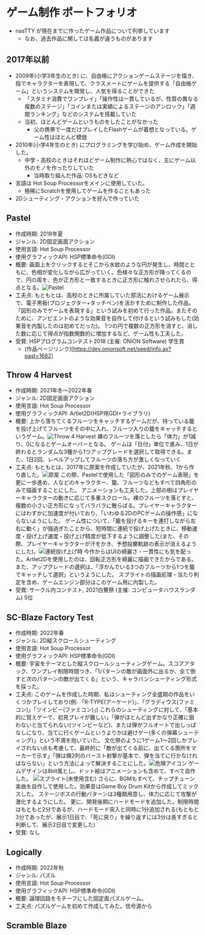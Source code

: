 # ゲーム制作 ポートフォリオ
* nasTTY が現在までに作ったゲーム作品について列挙しています
  * なお、過去作品に関しては名義が違うものがあります

## 2017年以前
* 2009年(小学3年生のとき) に、自由帳にアクションゲームステージを描き、指でキャラクターを表現して、クラスメートにゲームを提供する「自由帳ゲーム」というシステムを開発し、人気を得ることができた
  - 「スタミナ消費でワンプレイ」「操作性は一貫しているが、性質の異なる複数のステージ」「コインまたは実績によるステージのアンロック」「週間ランキング」などのシステムを搭載していた
  - 当初、ほとんどゲームというものをしたことがなかった
    - 父の携帯で一度だけプレイしたFlashゲームが着想となっている。ゲーム性はほとんど模倣
* 2010年(小学4年生のとき) にプログラミングを学び始め、ゲーム作成を開始した。
  - 中学・高校のときはそれほどゲーム制作に熱心ではなく、主にゲーム以外のモノを作ったりしていた
    - 当時取り組んだ作品: OSもどきなど
* 言語は Hot Soup Processorをメインに使用していた。
  - 極稀にScratchを使用してゲームを作ることもあった
* 2Dシューティング・アクションを好んで作っていた

## Pastel
* 作成時期: 2018年夏
* ジャンル: 2D固定画面アクション
* 使用言語: Hot Soup Processor
* 使用グラフィックAPI: HSP標準命令(GDI)
* 概要: 画面上をクリックするとそこから水紋のような円が発生し、時間とともに、色相が変化しながら広がっていく。色様々な正方形が降ってくるので、円の周を、色が正方形と一致するときに正方形に触れさせられたら、得点となる。![Pastel](pastel.png "Pastel")
* 工夫点: もともとは、高校のときに所属していた部活におけるゲーム展示で、電子黒板(プロジェクター+タッチペン)を活かすために制作した作品。
  「図形のみでゲームを表現する」という試みを初めて行った作品。またそのために、アンビエントのような効果音を自作して付けるという試みもした(効果音を内製したのは初めてだった)。
  1つの円で複数の正方形を消すと、消した数に応じて得点が指数関数的に増加するなど、ゲーム性も工夫した。
* 受賞: HSPプログラムコンテスト2018 (主催: ONION Software) 学生賞
  - (作品ページリンク)[https://dev.onionsoft.net/seed/info.ax?past=1682]

## Throw 4 Harvest
* 作成時期: 2021年冬～2022年春
* ジャンル: 2D固定画面アクション
* 使用言語: Hot Soup Processor
* 使用グラフィックAPI: Artlet2D(HSP用GDI+ライブラリ)
* 概要: 上から落ちてくるフルーツをキャッチするゲームだが、持っている籠を投げ上げてフルーツをその中に入れ、フルーツ入りの籠をキャッチするというゲーム。![Throw 4 Harvest](throw4harvest.png "Throw 4 harvest")
  裸のフルーツを落としたら「体力」が1減り、0になるとゲームオーバーとなる。
  ゲームは「日付」単位で進み、1日が終わるとランダムな3種から1つアップグレードを選択して取得できる。また、1日2回、レベルアップしてフルーツの落ち方が激しくなっていく
* 工夫点: もともとは、2017年に原案を作成していたが、2021年秋、1から作り直した。![原案](throwbasket.png "原案")
  この際、Pastelで使用した「図形のみでのゲーム表現」を更に一歩進め、人などのキャラクター、籠、フルーツなどもすべて四角形のみで描画することにした。
   アニメーションも工夫した。上部の樹はプレイヤーキャラクターの動きに応じて多重スクロール。裸のフルーツを落とすと、複数の小さい正方形になってバラバラに散らばる。プレイヤーキャラクターにはわずかに加速度が付いており、「いわゆる2DのPCゲームの操作感」にならないようにした。
   ゲーム性について、「籠を投げるキーを連打しながら左右に動く」が強過ぎたことから、短時間に連続で投げ上げたときに、移動速度・投げ上げ速度・投げ上げ精度が低下するように調整した(また、その際、プレイヤーキャラクターが汗をかき、予想投擲軌跡の表示が消えるようにした)。![連続投げ上げ時](throw4harvest_sweat.png "連続投げ上げ時")
   今作からはUIの綺麗さ・一貫性にも気を配った。Artlet2Dを使用したのは、回転正方形を綺麗に描画できたからである。また、アップグレードの選択は、「浮かんでいる3つのフルーツから1つを籠でキャッチして選択」というようにした。
   スプライトの描画処理・当たり判定を含め、ゲームエンジン部分はこのゲーム用に内製した。
* 受賞: サークル内コンテスト, 2021白鷺祭 (主催: コンピュータハウスランダム) 5位

## SC-Blaze Factory Test
* 作成時期: 2022年春
* ジャンル: 2D縦スクロールシューティング
* 使用言語: Hot Soup Processor
* 使用グラフィックAPI: HSP標準命令(GDI)
* 概要: 宇宙をテーマとした縦スクロールシューティングゲーム。スコアアタック、ワンプレイ制限時間つき、「1パターンの敵が画面外に出るか、全て倒すと次のパターンの敵が出てくる」という、キャラバンシューティング形式を採った。
* 工夫点: このゲームを作成した時期、私はシューティング全盛期の作品をいくつかプレイしており(例: 「R-TYPE(アーケード)」、「グラディウス(ファミコン)」「ツインビー(ファミコン)」) これらのシューティングに対して、「基本的に覚えゲーで、初見プレイが難しい」「弾がほとんど出ずかなり正確に狙わないと当てられない(ツインビーなど)、または弾がフルオートで出しっぱなしになり、当てに行くゲームというよりかは避けゲー(多くの弾幕シューティング)」という不満を抱いていた。
  文化祭のように1ゲーム1～2回しかプレイされない点も考慮して、最終的に「敵が出てくる前に、出てくる箇所をマーカーで示す」「弾は横2列のバースト射撃が基本で、弾を当てに行かなければならない」という方法によって解決することにした。![危険アイコン](scblaze_warningicon.png "危険アイコン")
  ゲームデザインは8bit風とし、ドット絵はアニメーションも含めて、すべて自作した。
  ![スプライト(未使用含む)](scblaze_texture.bmp "スプライト(未使用含む)") 
  さらに、BGMもすべて、チップチューン楽曲を自作して使用した。効果音はGame Boy Drum Kitから作成してミックスした。
  ステージボスの行動パターンは3種類用意し、体力に応じて攻撃が激化するようにした。
  更に、開発後期にハードモードを追加した。制限時間はもともと2分であるが、ハードモード突入と同時に1分追加される(もともと3分であったが、展示1日目で、「死に戻り」を繰り返すには3分は長すぎると判断して、展示2日目で変更した)
* 受賞: なし

## Logically
* 作成時期: 2022年秋
* ジャンル: パズル
* 使用言語: Hot Soup Processor
* 使用グラフィックAPI: HSP標準命令(GDI)
* 概要: 論理回路をモチーフにした固定面パズルゲーム。
* 工夫点: パズルゲームを初めて作成してみた。信号源から

## Scramble Blaze
